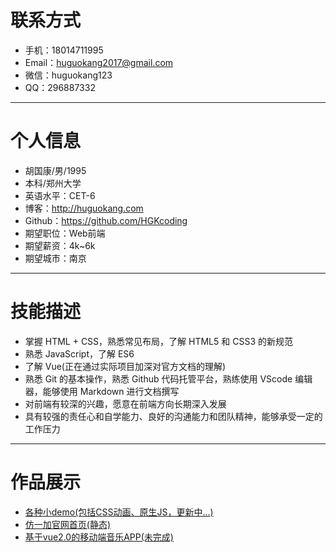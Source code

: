 # 联系方式
* 手机：18014711995  
* Email：huguokang2017@gmail.com  
* 微信：huguokang123  
* QQ：296887332

---

# 个人信息
* 胡国康/男/1995
* 本科/郑州大学
* 英语水平：CET-6
* 博客：http://huguokang.com
* Github：https://github.com/HGKcoding
* 期望职位：Web前端
* 期望薪资：4k~6k
* 期望城市：南京

---

# 技能描述
* 掌握 HTML + CSS，熟悉常见布局，了解 HTML5 和 CSS3 的新规范
* 熟悉 JavaScript，了解 ES6 
* 了解 Vue(正在通过实际项目加深对官方文档的理解)
* 熟悉 Git 的基本操作，熟悉 Github 代码托管平台，熟练使用 VScode 编辑器，能够使用 Markdown 进行文档撰写
* 对前端有较深的兴趣，愿意在前端方向长期深入发展
* 具有较强的责任心和自学能力、良好的沟通能力和团队精神，能够承受一定的工作压力

---

# 作品展示
* [各种小demo(包括CSS动画、原生JS，更新中...)](http://huguokang.com/demo/)
* [仿一加官网首页(静态)](http://huguokang.com/oneplus/)
* [基于vue2.0的移动端音乐APP(未完成)](https://github.com/HGKcoding/vue-music)
